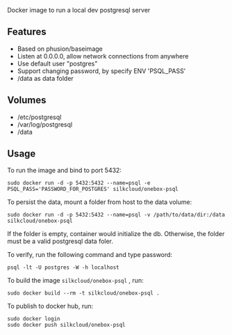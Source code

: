 Docker image to run a local dev postgresql server

## Features
* Based on phusion/baseimage
* Listen at 0.0.0.0, allow network connections from anywhere
* Use default user "postgres"
* Support changing password, by specify ENV 'PSQL_PASS'
* /data as data folder

## Volumes
* /etc/postgresql
* /var/log/postgresql
* /data

## Usage
To run the image and bind to port 5432:

```
sudo docker run -d -p 5432:5432 --name=psql -e PSQL_PASS='PASSWORD_FOR_POSTGRES' silkcloud/onebox-psql
```

To persist the data, mount a folder from host to the data volume:

```
sudo docker run -d -p 5432:5432 --name=psql -v /path/to/data/dir:/data silkcloud/onebox-psql
```
If the folder is empty, container would initialize the db. Otherwise, the folder must be a valid postgresql data foler.


To verify, run the following command and type password:

```
psql -lt -U postgres -W -h localhost
```

To build the image `silkcloud/onebox-psql` , run:

```
sudo docker build --rm -t silkcloud/onebox-psql .
```

To publish to docker hub, run:

```
sudo docker login
sudo docker push silkcloud/onebox-psql
```
